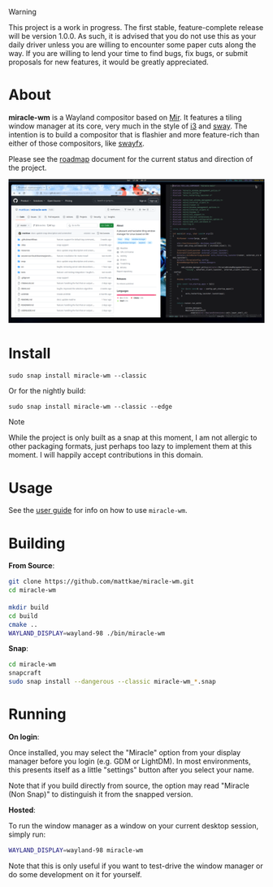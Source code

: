 > [!WARNING]
> This project is a work in progress. The first stable, feature-complete release
> will be version 1.0.0. As such, it is advised that you do not use this as your daily driver
> unless you are willing to encounter some paper cuts along the way. If you are willing to 
> lend your time to find bugs, fix bugs, or submit proposals for new features, it would
> be greatly appreciated.

# About
**miracle-wm** is a Wayland compositor based on [Mir](https://github.com/MirServer/mir). It features a tiling
window manager at its core, very much in the style of [i3](https://i3wm.org/) and [sway](https://github.com/swaywm/sway).
The intention is to build a compositor that is flashier and more feature-rich than either of those compositors, like [swayfx](https://github.com/WillPower3309/swayfx).

Please see the [roadmap](./ROADMAP.md) document for the current status and direction of the project.

![miracle in action](./resources/screenshot1.png "miracle in action")

# Install
```
sudo snap install miracle-wm --classic
```

Or for the nightly build:
```
sudo snap install miracle-wm --classic --edge
```

> [!NOTE]
> While the project is only built as a snap at this moment, I am not allergic to other packaging formats, just perhaps
> too lazy to implement them at this moment. I will happily accept contributions in this domain.

# Usage
See the [user guide](USERGUIDE.md) for info on how to use `miracle-wm`.

# Building
**From Source**:
```sh
git clone https://github.com/mattkae/miracle-wm.git
cd miracle-wm

mkdir build
cd build
cmake ..
WAYLAND_DISPLAY=wayland-98 ./bin/miracle-wm
```

**Snap**:
```sh
cd miracle-wm
snapcraft
sudo snap install --dangerous --classic miracle-wm_*.snap
```

# Running

**On login**:

Once installed, you may select the "Miracle" option from your display manager before you login (e.g. GDM or LightDM).
In most environments, this presents itself as a little "settings" button after you select your name.

Note that if you build directly from source, the option may read "Miracle (Non Snap)" to distinguish it from the snapped version.

**Hosted**:

To run the window manager as a window on your current desktop session, simply run:
```sh
WAYLAND_DISPLAY=wayland-98 miracle-wm
```

Note that this is only useful if you want to test-drive the window manager or do some development on it for yourself.

